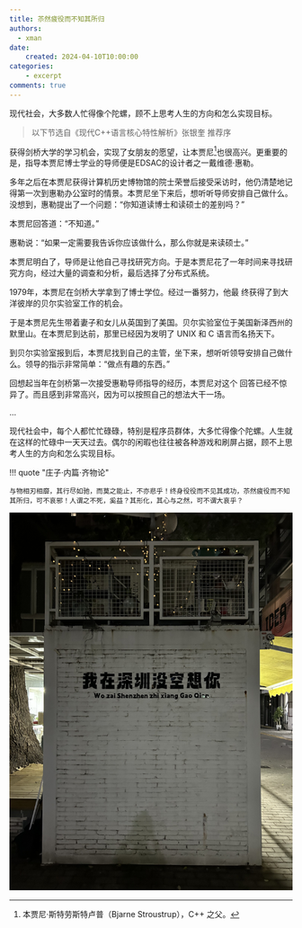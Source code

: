 ```yaml
---
title: 苶然疲役而不知其所归
authors:
  - xman
date:
    created: 2024-04-10T10:00:00
categories:
    - excerpt
comments: true
---
```


现代社会，大多数人忙得像个陀螺，顾不上思考人生的方向和怎么实现目标。

<!-- more -->

> 以下节选自《现代C++语言核心特性解析》张银奎 推荐序

获得剑桥大学的学习机会，实现了女朋友的愿望，让本贾尼[^1]也很高兴。更重要的是，指导本贾尼博士学业的导师便是EDSAC的设计者之一戴维德·惠勒。

多年之后在本贾尼获得计算机历史博物馆的院士荣誉后接受采访时，他仍清楚地记得第一次到惠勒办公室时的情景。本贾尼坐下来后，想听听导师安排自己做什么。没想到，惠勒提出了一个问题：“你知道读博士和读硕士的差别吗？”

本贾尼回答道：“不知道。”

惠勒说：“如果一定需要我告诉你应该做什么，那么你就是来读硕士。”

本贾尼明白了，导师是让他自己寻找研究方向。于是本贾尼花了一年时间来寻找研究方向，经过大量的调查和分析，最后选择了分布式系统。

1979年，本贾尼在剑桥大学拿到了博士学位。经过一番努力，他最 终获得了到大洋彼岸的贝尔实验室工作的机会。

于是本贾尼先生带着妻子和女儿从英国到了美国。贝尔实验室位于美国新泽西州的默里山。在本贾尼到达前，那里已经因为发明了 UNIX 和 C 语言而名扬天下。

到贝尔实验室报到后，本贾尼找到自己的主管，坐下来，想听听领导安排自己做什么。领导的指示非常简单：“做点有趣的东西。”

回想起当年在剑桥第一次接受惠勒导师指导的经历，本贾尼对这个 回答已经不惊异了。而且感到非常高兴，因为可以按照自己的想法大干一场。

...

现代社会中，每个人都忙忙碌碌，特别是程序员群体，大多忙得像个陀螺。人生就在这样的忙碌中一天天过去。偶尔的闲暇也往往被各种游戏和刷屏占据，顾不上思考人生的方向和怎么实现目标。

!!! quote "庄子·内篇·齐物论"

    与物相刃相靡，其行尽如驰，而莫之能止，不亦悲乎！终身役役而不见其成功，苶然疲役而不知其所归，可不哀邪！人谓之不死，奚益？其形化，其心与之然，可不谓大哀乎？

![我在深圳没空想你](./images/too-busy-to-think.jpg)

[^1]: 本贾尼·斯特劳斯特卢普（Bjarne Stroustrup），C++ 之父。
